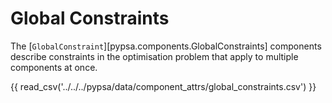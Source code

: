 # Global Constraints

The [`GlobalConstraint`][pypsa.components.GlobalConstraints] components describe constraints in the optimisation
problem that apply to multiple components at once.

{{ read_csv('../../../pypsa/data/component_attrs/global_constraints.csv') }}
